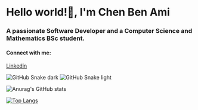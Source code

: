 # Hello world!👋, I'm Chen Ben Ami

### A passionate Software Developer and a Computer Science and Mathematics BSc student.

#### Connect with me:

[Linkedin](https://www.linkedin.com/in/chen-ben-ami-486990177/)

![GitHub Snake dark](https://github.com/chenba12/chenba12/blob/output/github-snake-dark.svg#gh-dark-mode-only) 
![GitHub Snake light](https://github.com/chenba12/chenba12/blob/output/github-snake.svg#gh-light-mode-only) 

![Anurag's GitHub stats](https://github-readme-stats.vercel.app/api?username=chenba12&show_icons=true&hide_border=true&theme=transparent) 

[![Top Langs](https://github-readme-stats.vercel.app/api/top-langs/?username=chenba12&layout=compact&hide_border=true&theme=transparent)](https://github.com/anuraghazra/github-readme-stats)

<!--
**chenba12/chenba12** is a ✨ _special_ ✨ repository because its `README.md` (this file) appears on your GitHub profile.

Here are some ideas to get you started:

- 🔭 I’m currently working on ...
- 🌱 I’m currently learning ...
- 👯 I’m looking to collaborate on ...
- 🤔 I’m looking for help with ...
- 💬 Ask me about ...
- 📫 How to reach me: ...
- 😄 Pronouns: ...
- ⚡ Fun fact: ...
-->
